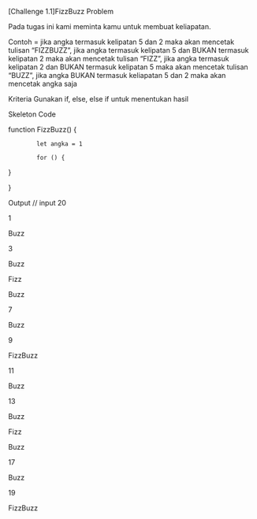 [Challenge 1.1]FizzBuzz
Problem

Pada tugas ini kami meminta kamu untuk membuat keliapatan.

Contoh = jika angka termasuk kelipatan 5 dan 2 maka akan mencetak tulisan “FIZZBUZZ”, jika angka termasuk kelipatan 5 dan BUKAN termasuk kelipatan 2 maka akan mencetak tulisan “FIZZ”, jika angka termasuk kelipatan 2 dan BUKAN termasuk kelipatan 5 maka akan mencetak tulisan “BUZZ”, jika angka BUKAN termasuk keliapatan 5 dan 2 maka akan mencetak angka saja



Kriteria
Gunakan if, else, else if untuk menentukan hasil


Skeleton Code

function FizzBuzz() {

            let angka = 1

            for () {

              

   }

}


Output
// input 20

1

Buzz

3

Buzz

Fizz

Buzz

7

Buzz

9

FizzBuzz

11

Buzz

13

Buzz

Fizz

Buzz

17

Buzz

19

FizzBuzz